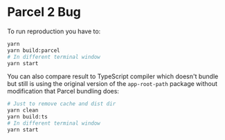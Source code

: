 # Parcel 2 Bug

To run reproduction you have to:

```sh
yarn
yarn build:parcel
# In different terminal window
yarn start
```

You can also compare result to TypeScript compiler which doesn't bundle but still is using the original version of the `app-root-path` package without modification that Parcel bundling does:

```sh
# Just to remove cache and dist dir
yarn clean
yarn build:ts
# In different terminal window
yarn start
```